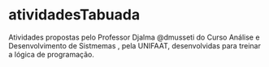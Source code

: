 # atividadesTabuada
Atividades propostas pelo Professor Djalma @dmusseti do Curso Análise e Desenvolvimento de Sistmemas , pela UNIFAAT, desenvolvidas para treinar a lógica de programação.
